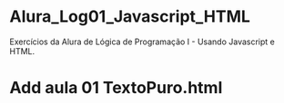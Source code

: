 # Alura_Log01_Javascript_HTML
Exercícios da Alura de Lógica de Programação I - Usando Javascript e HTML.
# Add aula 01 TextoPuro.html
